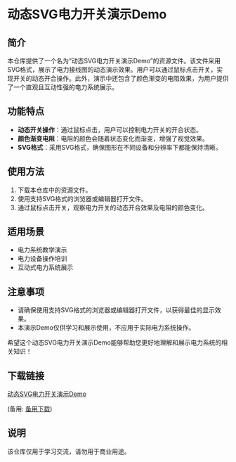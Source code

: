 # 动态SVG电力开关演示Demo

## 简介

本仓库提供了一个名为“动态SVG电力开关演示Demo”的资源文件。该文件采用SVG格式，展示了电力接线图的动态演示效果。用户可以通过鼠标点击开关，实现开关的动态开合操作。此外，演示中还包含了颜色渐变的电阻效果，为用户提供了一个直观且互动性强的电力系统展示。

## 功能特点

- **动态开关操作**：通过鼠标点击，用户可以控制电力开关的开合状态。
- **颜色渐变电阻**：电阻的颜色会随着状态变化而渐变，增强了视觉效果。
- **SVG格式**：采用SVG格式，确保图形在不同设备和分辨率下都能保持清晰。

## 使用方法

1. 下载本仓库中的资源文件。
2. 使用支持SVG格式的浏览器或编辑器打开文件。
3. 通过鼠标点击开关，观察电力开关的动态开合效果及电阻的颜色变化。

## 适用场景

- 电力系统教学演示
- 电力设备操作培训
- 互动式电力系统展示

## 注意事项

- 请确保使用支持SVG格式的浏览器或编辑器打开文件，以获得最佳的显示效果。
- 本演示Demo仅供学习和展示使用，不应用于实际电力系统操作。

希望这个动态SVG电力开关演示Demo能够帮助您更好地理解和展示电力系统的相关知识！

## 下载链接
[动态SVG电力开关演示Demo](https://pan.quark.cn/s/665f98a246e4) 

(备用: [备用下载](https://pan.baidu.com/s/1ikVBAOqdpO-ZDMlUrGcAsA?pwd=1234))

## 说明

该仓库仅用于学习交流，请勿用于商业用途。
